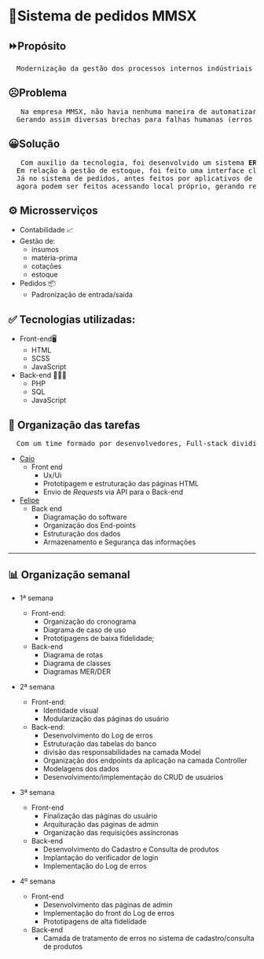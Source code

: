 # 🚙Sistema de pedidos MMSX 

## ⏩Propósito
<pre>
  Modernização da gestão dos processos internos indústriais do setor automobilístico
</pre>

## ☹Problema
<pre>
   Na empresa MMSX, não havia nenhuma maneira de automatizar o processo de gestão de estoque, e nem pedidos. 
  Gerando assim diversas brechas para falhas humanas (erros de cálculo, processos não-padronizados, etc).
</pre>

## 😀Solução
<pre>
   Com auxílio da tecnologia, foi desenvolvido um sistema <b>ERP</b> para agilizar e padronizar todos esses processos.
  Em relação à gestão de estoque, foi feito uma interface clara e objetiva para os processos que antes eram feitos a mão. 
  Já no sistema de pedidos, antes feitos por aplicativos de mensagens instantáneas (Whatsapp, Telegram, Mensenger...) 
  agora podem ser feitos acessando local próprio, gerando respostas padronizadas.
</pre>

## ⚙ Microsserviços
 - Contabilidade 📈
  - Gestão de:
    - insumos
    - matéria-prima
    - cotações
    - estoque
- Pedidos 📦
  - Padronização de entrada/saída  


## ✅ Tecnologias utilizadas:
- Front-end🖥
  - HTML
  - SCSS    
  - JavaScript    
- Back-end 👨🏽‍💻
  - PHP    
  - SQL
  - JavaScript

## 📶 Organização das tarefas
<pre>
  Com um time formado por desenvolvedores, Full-stack dividimos baseado-se nas afinidades de cada um:
</pre>
- [Caio](https://github.com/CaioSantos00)
  - Front end
    - Ux/Ui
    - Prototipagem e estruturação das páginas HTML    
    - Envio de _Requests_ via API para o Back-end
- [Felipe](https://github.com/felipeDosProgramas)
  - Back end
    - Diagramação do software
    - Organização dos End-points
    - Estruturação dos dados
    - Armazenamento e Segurança das informações


_________
   
## 📊 Organização semanal

- 1ª semana
  - Front-end:
    - Organização do cronograma
    - Diagrama de caso de uso
    - Prototipagens de baixa fidelidade;
  - Back-end
    - Diagrama de rotas
    - Diagrama de classes
    - Diagramas MER/DER

- 2ª semana
  - Front-end:
    - Identidade visual
    - Modularização das páginas do usuário
  - Back-end:
    - Desenvolvimento do Log de erros
    - Estruturação das tabelas do banco
    - divisão das responsabilidades na camada Model
    - Organização dos endpoints da aplicação na camada Controller
    - Modelagens dos dados
    - Desenvolvimento/implementação do CRUD de usuários

- 3ª semana
  - Front-end
    - Finalização das páginas do usuário
    - Arquituração das páginas de admin
    - Organização das requisições assíncronas
  - Back-end
    - Desenvolvimento do Cadastro e Consulta de produtos
    - Implantação do verificador de login
    - Implementação do Log de erros

- 4º semana
  - Front-end
    - Desenvolvimento das páginas de admin
    - Implementação do front do Log de erros
    - Prototipagens de alta fidelidade
  - Back-end
    - Camada de tratamento de erros no sistema de cadastro/consulta de produtos
